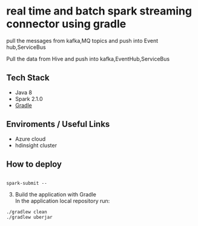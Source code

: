 # real time and batch spark streaming connector using gradle

pull the messages from kafka,MQ topics and push into Event hub,ServiceBus

Pull the data from Hive and push into kafka,EventHub,ServiceBus

## Tech Stack
- Java 8
- Spark 2.1.0
- [Gradle](https://gradle.org/)

## Enviroments / Useful Links
- Azure cloud
- hdinsight cluster


## How to deploy

```

spark-submit --

```

3. Build the application with Gradle  
In the application local repository run:
```
./gradlew clean
./gradlew uberjar
```


